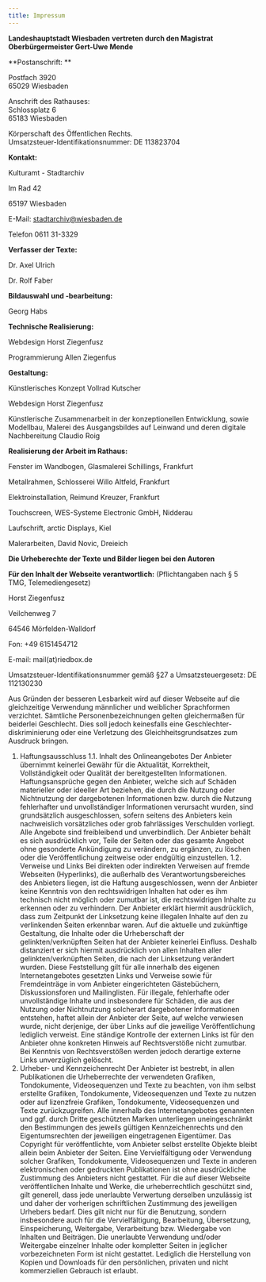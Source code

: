 ```yaml
---
title: Impressum
---
```


**Landeshauptstadt Wiesbaden**
**vertreten durch den Magistrat**
**Oberbürgermeister Gert-Uwe Mende**

**Postanschrift: **

Postfach 3920  
65029 Wiesbaden

Anschrift des Rathauses:  
Schlossplatz 6  
65183 Wiesbaden

Körperschaft des Öffentlichen Rechts.  
Umsatzsteuer-Identifikationsnummer: DE 113823704

**Kontakt:**


Kulturamt - Stadtarchiv

Im Rad 42

65197 Wiesbaden

E-Mail: stadtarchiv@wiesbaden.de

Telefon 0611 31-3329

**Verfasser der Texte:**

Dr. Axel Ulrich

Dr. Rolf Faber

**Bildauswahl und -bearbeitung:**

Georg Habs

**Technische Realisierung:**

Webdesign Horst Ziegenfusz

Programmierung Allen Ziegenfus

**Gestaltung:**

Künstlerisches Konzept Vollrad Kutscher

Webdesign Horst Ziegenfusz

Künstlerische Zusammenarbeit in der konzeptionellen Entwicklung,
sowie Modellbau, Malerei des Ausgangsbildes auf Leinwand und deren digitale Nachbereitung
Claudio Roig

**Realisierung der Arbeit im Rathaus:**

Fenster im Wandbogen, Glasmalerei Schillings, Frankfurt

Metallrahmen, Schlosserei Willo Altfeld, Frankfurt

Elektroinstallation, Reimund Kreuzer, Frankfurt

Touchscreen, WES-Systeme Electronic GmbH, Nidderau

Laufschrift, arctic Displays, Kiel

Malerarbeiten, David Novic, Dreieich

**Die Urheberechte der Texte und Bilder liegen bei den Autoren**

**Für den Inhalt der Webseite verantwortlich:**
(Pflichtangaben nach § 5 TMG, Telemediengesetz)
 
Horst Ziegenfusz

Veilchenweg 7

64546 Mörfelden-Walldorf

Fon: +49 6151454712

E-mail: mail(at)riedbox.de 
 
Umsatzsteuer-Identifikationsnummer gemäß §27 a Umsatzsteuergesetz:
DE 112130230

Aus Gründen der besseren Lesbarkeit wird auf dieser Webseite auf die gleichzeitige Verwendung männlicher und weiblicher Sprachformen verzichtet. Sämtliche Personenbezeichnungen gelten gleichermaßen für beiderlei Geschlecht. Dies soll jedoch keinesfalls eine Geschlechter-diskriminierung oder eine Verletzung des Gleichheitsgrundsatzes zum Ausdruck bringen.
1. Haftungsausschluss
1.1. Inhalt des Onlineangebotes
Der Anbieter übernimmt keinerlei Gewähr für die Aktualität, Korrektheit, Vollständigkeit oder Qualität der bereitgestellten Informationen. Haftungsansprüche gegen den Anbieter, welche sich auf Schäden materieller oder ideeller Art beziehen, die durch die Nutzung oder Nichtnutzung der dargebotenen Informationen bzw. durch die Nutzung fehlerhafter und unvollständiger Informationen verursacht wurden, sind grundsätzlich ausgeschlossen, sofern seitens des Anbieters kein nachweislich vorsätzliches oder grob fahrlässiges Verschulden vorliegt. Alle Angebote sind freibleibend und unverbindlich. Der Anbieter behält es sich ausdrücklich vor, Teile der Seiten oder das gesamte Angebot ohne gesonderte Ankündigung zu verändern, zu ergänzen, zu löschen oder die Veröffentlichung zeitweise oder endgültig einzustellen.
1.2. Verweise und Links
Bei direkten oder indirekten Verweisen auf fremde Webseiten (Hyperlinks), die außerhalb des Verantwortungsbereiches des Anbieters liegen, ist die Haftung ausgeschlossen, wenn der Anbieter keine Kenntnis von den rechtswidrigen Inhalten hat oder es ihm technisch nicht möglich oder zumutbar ist, die rechtswidrigen Inhalte zu erkennen oder zu verhindern. Der Anbieter erklärt hiermit ausdrücklich, dass zum Zeitpunkt der Linksetzung keine illegalen Inhalte auf den zu verlinkenden Seiten erkennbar waren. Auf die aktuelle und zukünftige Gestaltung, die Inhalte oder die Urheberschaft der gelinkten/verknüpften Seiten hat der Anbieter keinerlei Einfluss. Deshalb distanziert er sich hiermit ausdrücklich von allen Inhalten aller gelinkten/verknüpften Seiten, die nach der Linksetzung verändert wurden. Diese Feststellung gilt für alle innerhalb des eigenen Internetangebotes gesetzten Links und Verweise sowie für Fremdeinträge in vom Anbieter eingerichteten Gästebüchern, Diskussionsforen und Mailinglisten. Für illegale, fehlerhafte oder unvollständige Inhalte und insbesondere für Schäden, die aus der Nutzung oder Nichtnutzung solcherart dargebotener Informationen entstehen, haftet allein der Anbieter der Seite, auf welche verwiesen wurde, nicht derjenige, der über Links auf die jeweilige Veröffentlichung lediglich verweist. Eine ständige Kontrolle der externen Links ist für den Anbieter ohne konkreten Hinweis auf Rechtsverstöße nicht zumutbar. Bei Kenntnis von Rechtsverstößen werden jedoch derartige externe Links unverzüglich gelöscht.
2. Urheber- und Kennzeichenrecht
Der Anbieter ist bestrebt, in allen Publikationen die Urheberrechte der verwendeten Grafiken, Tondokumente, Videosequenzen und Texte zu beachten, von ihm selbst erstellte Grafiken, Tondokumente, Videosequenzen und Texte zu nutzen oder auf lizenzfreie Grafiken, Tondokumente, Videosequenzen und Texte zurückzugreifen. Alle innerhalb des Internetangebotes genannten und ggf. durch Dritte geschützten Marken unterliegen uneingeschränkt den Bestimmungen des jeweils gültigen Kennzeichenrechts und den Eigentumsrechten der jeweiligen eingetragenen Eigentümer. Das Copyright für veröffentlichte, vom Anbieter selbst erstellte Objekte bleibt allein beim Anbieter der Seiten. Eine Vervielfältigung oder Verwendung solcher Grafiken, Tondokumente, Videosequenzen und Texte in anderen elektronischen oder gedruckten Publikationen ist ohne ausdrückliche Zustimmung des Anbieters nicht gestattet. Für die auf dieser Webseite veröffentlichen Inhalte und Werke, die urheberrechtlich geschützt sind, gilt generell, dass jede unerlaubte Verwertung derselben unzulässig ist und daher der vorherigen schriftlichen Zustimmung des jeweiligen Urhebers bedarf. Dies gilt nicht nur für die Benutzung, sondern insbesondere auch für die Vervielfältigung, Bearbeitung, Übersetzung, Einspeicherung, Weitergabe, Verarbeitung bzw. Wiedergabe von Inhalten und Beiträgen. Die unerlaubte Verwendung und/oder Weitergabe einzelner Inhalte oder kompletter Seiten in jeglicher vorbezeichneten Form ist nicht gestattet. Lediglich die Herstellung von Kopien und Downloads für den persönlichen, privaten und nicht kommerziellen Gebrauch ist erlaubt.


